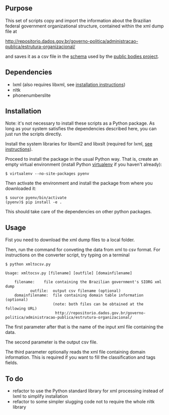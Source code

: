 ## Purpose

This set of scripts copy and import the information about the Brazilian federal government
organizational structure, contained within the xml dump file at

http://repositorio.dados.gov.br/governo-politica/administracao-publica/estrutura-organizacional/

and saves it as a csv file in the [schema](http://data.okfn.org/data/okfn/public-bodies) used
by the [public bodies project](https://github.com/okfn/publicbodies).

## Dependencies

* lxml (also requires libxml, see [installation instructions](http://lxml.de/installation.html))
* nltk
* phonenumberslite

## Installation

Note: it's not necessary to install these scripts as a Python package. As long as your system
satisfies the dependencies described here, you can just run the scripts directly.

Install the system libraries for libxml2 and libxslt (required for lxml,
[see instructions](http://lxml.de/installation.html)).

Proceed to install the package in the usual Python way. That is, create an empty virtual
environment (install Python [virtualenv](http://virtualenv.readthedocs.org/en/latest/virtualenv.html)
if you haven't already):

```
$ virtualenv --no-site-packages pyenv
```

Then activate the environment and install the package from where you downloaded it:

```
$ source pyenv/bin/activate
(pyenv)$ pip install -e .
```

This should take care of the dependencies on other python packages.

## Usage

Fist you need to download the xml dump files to a local folder.

Then, run the command for conveting the data from xml to csv format.
For instructions on the converter script, try typing on a terminal

```
$ python xmltocsv.py

Usage: xmltocsv.py [filename] [outfile] [domainfilename]

    filename:    file containing the Brazilian government's SIORG xml dump
           outfile:  output csv filename (optional)
    domainfilename:  file containing domain table information (optional)
                     (note: both files can be obtained at the following URL)
                      http://repositorio.dados.gov.br/governo-politica/administracao-publica/estrutura-organizacional/
```

The first parameter after that is the name of the input xml file containing the data.

The second parameter is the output csv file.

The third parameter optionally reads the xml file containing domain information.
This is required if you want to fill the classification and tags fields.

## To do

* refactor to use the Python standard library for xml processing instead of lxml to simplify installation
* refactor to some simpler slugging code not to require the whole nltk library
